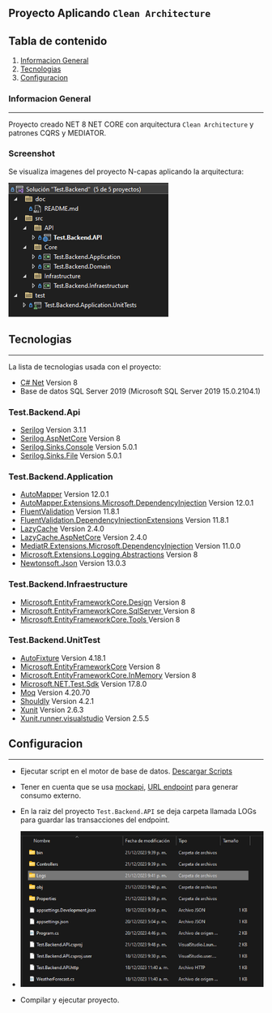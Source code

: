 ## Proyecto Aplicando `Clean Architecture`

## Tabla de contenido
1. [Informacion General](#informacion-general)
2. [Tecnologias](#tecnologias)
3. [Configuracion](#configuracion)

### Informacion General

***
Proyecto creado NET 8 NET CORE con arquitectura `Clean Architecture` y patrones CQRS y MEDIATOR.

### Screenshot
Se visualiza imagenes del proyecto N-capas aplicando la arquitectura:

![Image text](/doc/image/arquitecturaProyecto.png)
## Tecnologias
***
La lista de tecnologias usada con el proyecto:
* [C# Net](https://dotnet.microsoft.com/es-es/download/dotnet/8.0) Version 8 
* Base de datos SQL Server 2019 (Microsoft SQL Server 2019 15.0.2104.1)

### Test.Backend.Api
* [Serilog](https://www.nuget.org/packages/Serilog/3.1.2-dev-02097) Version 3.1.1
* [Serilog.AspNetCore](https://www.nuget.org/packages/Serilog.AspNetCore) Version 8
* [Serilog.Sinks.Console](https://www.nuget.org/packages/Serilog.Sinks.Console) Version 5.0.1
* [Serilog.Sinks.File](https://www.nuget.org/packages/Serilog.Sinks.File/5.0.1-dev-00968) Version 5.0.1

### Test.Backend.Application
* [AutoMapper](https://www.nuget.org/packages/AutoMapper) Version 12.0.1
* [AutoMapper.Extensions.Microsoft.DependencyInjection](https://www.nuget.org/packages/AutoMapper.Extensions.Microsoft.DependencyInjection) Version 12.0.1
* [FluentValidation](https://www.nuget.org/packages/FluentValidation) Version 11.8.1
* [FluentValidation.DependencyInjectionExtensions](https://www.nuget.org/packages/FluentValidation.DependencyInjectionExtensions) Version 11.8.1
* [LazyCache](https://www.nuget.org/packages/LazyCache) Version 2.4.0
* [LazyCache.AspNetCore](https://www.nuget.org/packages/LazyCache.AspNetCore) Version 2.4.0
* [MediatR.Extensions.Microsoft.DependencyInjection](https://www.nuget.org/packages/MediatR.Extensions.Microsoft.DependencyInjection) Version 11.0.0
* [Microsoft.Extensions.Logging.Abstractions](https://www.nuget.org/packages/Microsoft.Extensions.Logging.Abstractions) Version 8
* [Newtonsoft.Json](https://www.nuget.org/packages/Newtonsoft.Json) Version 13.0.3

### Test.Backend.Infraestructure
* [Microsoft.EntityFrameworkCore.Design](https://www.nuget.org/packages/Microsoft.EntityFrameworkCore.Design) Version 8
* [Microsoft.EntityFrameworkCore.SqlServer ](https://www.nuget.org/packages/Microsoft.EntityFrameworkCore.SqlServer) Version 8
* [Microsoft.EntityFrameworkCore.Tools ](https://www.nuget.org/packages/Microsoft.EntityFrameworkCore.Tools) Version 8

### Test.Backend.UnitTest
* [AutoFixture](https://www.nuget.org/packages/AutoFixture/4.18.1) Version 4.18.1
* [Microsoft.EntityFrameworkCore](https://www.nuget.org/packages/Microsoft.EntityFrameworkCore) Version 8
* [Microsoft.EntityFrameworkCore.InMemory](https://www.nuget.org/packages/Microsoft.EntityFrameworkCore.InMemory) Version 8
* [Microsoft.NET.Test.Sdk](https://www.nuget.org/packages/Microsoft.NET.Test.Sdk/17.8.0) Version 17.8.0
* [Moq](https://www.nuget.org/packages/Moq) Version 4.20.70
* [Shouldly](https://www.nuget.org/packages/Shouldly) Version 4.2.1
* [Xunit](https://www.nuget.org/packages/xunit) Version 2.6.3
* [Xunit.runner.visualstudio](https://www.nuget.org/packages/xunit.runner.visualstudio) Version 2.5.5


## Configuracion
***
- Ejecutar script en el motor de base de datos.
[Descargar Scripts](/doc/Scripts_Create_Database.sql)
- Tener en cuenta que se usa [mockapi](https://mockapi.io/), [URL endpoint](https://658310b502f747c8367afe14.mockapi.io/api/discountProductById/discount) para generar consumo externo.
- En la raiz del proyecto `Test.Backend.API` se deja carpeta llamada LOGs para guardar las transacciones del endpoint.

- ![image](/doc/image/logs.png)

- Compilar y ejecutar proyecto.
